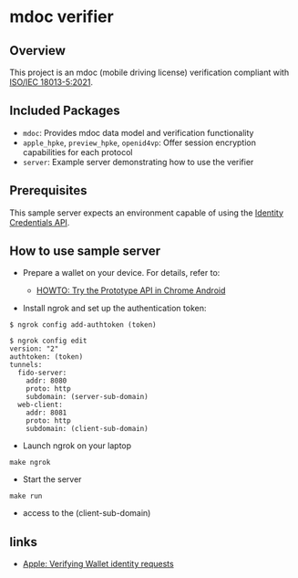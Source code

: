 # mdoc verifier

## Overview

This project is an mdoc (mobile driving license) verification compliant with [ISO/IEC 18013-5:2021](https://www.iso.org/standard/69084.html).

## Included Packages

- `mdoc`: Provides mdoc data model and verification functionality
- `apple_hpke`, `preview_hpke`, `openid4vp`: Offer session encryption capabilities for each protocol
- `server`: Example server demonstrating how to use the verifier

## Prerequisites

This sample server expects an environment capable of using the [Identity Credentials API](https://wicg.github.io/digital-credentials/#protocol-registry).


## How to use sample server
* Prepare a wallet on your device. For details, refer to:
  * [HOWTO: Try the Prototype API in Chrome Android](https://github.com/WICG/digital-credentials/wiki/HOWTO%3A-Try-the-Prototype-API-in-Chrome-Android)

* Install ngrok and set up the authentication token:
```
$ ngrok config add-authtoken (token)

$ ngrok config edit
version: "2"
authtoken: (token)
tunnels:
  fido-server:
    addr: 8080
    proto: http
    subdomain: (server-sub-domain)
  web-client:
    addr: 8081
    proto: http
    subdomain: (client-sub-domain)
```

* Launch ngrok on your laptop
```
make ngrok
```

* Start the server
```
make run
```

* access to the (client-sub-domain)

## links
* [Apple: Verifying Wallet identity requests](https://developer.apple.com/documentation/passkit_apple_pay_and_wallet/wallet/verifying_wallet_identity_requests)


